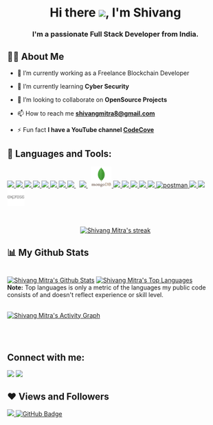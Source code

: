 <!-- <div align="center"  ><img width="50%" height="auto" src="https://cdnb.artstation.com/p/assets/images/images/022/868/801/original/mathieu-giteau-animation0001-0090.gif?1577021866"/></div> -->
<!-- <h1 align="center"><h1 style="background-image: url(https://i.redd.it/nrp85afvsyy41.gif); background-repeat:no-repeat; background-size: cover; height: 300px; width: 500px; box-shadow: 0 0 8px 8px rgba(13,17,23,1) inset; color: red;">hello</h1></h1>
<br/> -->
<h1 align="center">Hi there <img src="https://raw.githubusercontent.com/MartinHeinz/MartinHeinz/master/wave.gif" width="30px">, I'm Shivang</h1>
<h3 align="center">I'm a passionate Full Stack Developer from India.</h3>

## 🙋‍♂️ About Me

<!-- - 🔭 I’m currently working on **[Covid-19 Tracker](https://covid-19-tracker-e4bda.web.app/)** -->
- 🔭 I’m currently working as a Freelance Blockchain Developer

- 🌱 I’m currently learning **Cyber Security**

- 👯 I’m looking to collaborate on **OpenSource Projects**

<!-- - 👨‍💻 All of my projects are available at **[My Portfolio](https://subhamraoniar.com)** -->

- 📫 How to reach me **shivangmitra8@gmail.com**

- ⚡ Fun fact **I have a YouTube channel [CodeCove](https://www.youtube.com/@codecoveCC)**

## 🚀 Languages and Tools:

<p align="left"> 
    <a href="https://www.java.com" target="_blank"> <img src="https://img.icons8.com/color/48/000000/java-coffee-cup-logo.png"/> </a>
    <a href="https://reactjs.org/" target="_blank"> <img src="https://img.icons8.com/color/48/000000/react-native.png"/> </a>
    <!-- <a href="https://spring.io/projects/spring-boot" target="_blank"> <img src="https://img.icons8.com/color/48/000000/spring-logo.png"/> </a>  -->
    <a href="https://developer.mozilla.org/en-US/docs/Web/JavaScript" target="_blank"> <img src="https://img.icons8.com/color/48/000000/javascript.png"/> </a> 
    <a href="https://www.w3.org/html/" target="_blank"> <img src="https://img.icons8.com/color/48/000000/html-5.png"/> </a> 
    <a href="https://www.w3schools.com/css/" target="_blank"> <img src="https://img.icons8.com/color/48/000000/css3.png"/> </a> 
    <a href="https://getbootstrap.com" target="_blank"> <img src="https://img.icons8.com/color/48/000000/bootstrap.png"/> </a> 
    <a href="https://www.python.org" target="_blank"> <img src="https://img.icons8.com/color/48/000000/python.png"/> </a> 
    <a style="padding-right:8px;" href="https://nodejs.org" target="_blank"> <img src="https://img.icons8.com/color/48/000000/nodejs.png"/> </a> 
    <a style="padding-right:8px;" href="https://www.mysql.com/" target="_blank"> <img src="https://img.icons8.com/fluent/50/000000/mysql-logo.png"/> </a>
    <a href="https://www.mongodb.com/" target="_blank"> <img src="https://raw.githubusercontent.com/devicons/devicon/master/icons/mongodb/mongodb-original-wordmark.svg" alt="mongodb" width="48" height="48"/> </a> 
    <a href="https://firebase.google.com/" target="_blank"> <img src="https://img.icons8.com/color/48/000000/firebase.png"/> </a> 
    <a href="https://docs.soliditylang.org/en/v0.8.15/" target="_blank"> <img src="https://img.icons8.com/ios/50/22C3E6/solidity.png"/> </a>
    <a href="https://ethereum.org/en/" target="_blank"> <img src="https://img.icons8.com/nolan/64/ethereum.png"/> </a>
    <a href="https://opensea.io/" target="_blank"> <img src="https://img.icons8.com/cotton/64/000000/nft.png"/> </a>
    <a href="https://www.blockchain.com/" target="_blank"> <img src="https://img.icons8.com/external-others-cattaleeya-thongsriphong/64/1A1A1A/external-Blockchain-blockchain-others-cattaleeya-thongsriphong-5.png"/> </a>
    <a href="https://postman.com" target="_blank"> <img src="https://www.vectorlogo.zone/logos/getpostman/getpostman-icon.svg" alt="postman" width="45" height="45"/> </a>   
    <a href="https://git-scm.com/" target="_blank"> <img src="https://img.icons8.com/color/48/000000/git.png"/> </a> 
    <!-- <a href="https://www.jenkins.io" target="_blank"> <img src="https://www.vectorlogo.zone/logos/jenkins/jenkins-icon.svg" alt="jenkins" width="48" height="48"/> </a>  -->
    <a href="https://redux.js.org" target="_blank"> <img src="https://img.icons8.com/color/48/000000/redux.png"/> </a>
    <a href="https://expressjs.com" target="_blank"> <img src="https://raw.githubusercontent.com/devicons/devicon/master/icons/express/express-original-wordmark.svg" alt="express" width="40" height="40"/> </a>
</p>

<!-- [![React Badge](https://img.shields.io/badge/-React-61DBFB?style=for-the-badge&labelColor=black&logo=react&logoColor=61DBFB)](#)  [![Javascript Badge](https://img.shields.io/badge/-Javascript-F0DB4F?style=for-the-badge&labelColor=black&logo=javascript&logoColor=F0DB4F)](#) [![Typescript Badge](https://img.shields.io/badge/-Typescript-007acc?style=for-the-badge&labelColor=black&logo=typescript&logoColor=007acc)](#) [![Nodejs Badge](https://img.shields.io/badge/-Nodejs-3C873A?style=for-the-badge&labelColor=black&logo=node.js&logoColor=3C873A)](#) [![GraphQL Badge](https://img.shields.io/badge/-GraphQl-e535ab?style=for-the-badge&labelColor=black&logo=node.js&logoColor=e535ab)](#) -->
<br/>

<p align="center">
    <a href="https://github.com/ShivangMitra/github-readme-streak-stats">
        <img title="🔥 Get streak stats for your profile at git.io/streak-stats" alt="Shivang Mitra's streak" src="https://github-readme-streak-stats.herokuapp.com/?user=ShivangMitra&theme=black-ice&hide_border=true&stroke=0000&background=060A0CD0"/>
    </a>
</p>

## 📊 My Github Stats

  <br/>
    <a href="https://github.com/ShivangMitra/github-readme-stats"><img alt="Shivang Mitra's Github Stats" src="https://github-readme-stats.vercel.app/api?username=ShivangMitra&show_icons=true&count_private=true&theme=react&hide_border=true&bg_color=0D1117" /></a>
  <a href="https://github.com/ShivangMitra/github-readme-stats"><img alt="Shivang Mitra's Top Languages" src="https://github-readme-stats.vercel.app/api/top-langs/?username=ShivangMitra&langs_count=8&count_private=true&layout=compact&theme=react&hide_border=true&bg_color=0D1117" /></a>
  <br/>
  <b>Note:</b> Top languages is only a metric of the languages my public code consists of and doesn't reflect experience or skill level.


<br/>
<br/>

<a href="https://github.com/ShivangMitra/github-readme-activity-graph"><img alt="Shivang Mitra's Activity Graph" src="https://activity-graph.herokuapp.com/graph?username=ShivangMitra&bg_color=0D1117&color=5BCDEC&line=5BCDEC&point=FFFFFF&hide_border=true" /></a>

<br/>
<br/>

## Connect with me:
<p align="left">

<a href = "https://www.linkedin.com/in/shivang-mitra-212b441bb/"><img src="https://img.icons8.com/fluent/48/000000/linkedin.png"/></a>
<a href = "https://www.instagram.com/_._shivangmitra_._/"><img src="https://img.icons8.com/fluent/48/000000/instagram-new.png"/></a>
<!-- <a href = "https://twitter.com/subhamraoniar"><img src="https://img.icons8.com/fluent/48/000000/twitter.png"/></a> -->
<!-- <a href = "https://www.youtube.com/channel/UC-NXT1lYAOPa3lrgWXqvuHA"><img src="https://img.icons8.com/color/48/000000/youtube-play.png"/></a> -->

</p>

## ❤ Views and Followers
<a href="https://github.com/Meghna-DAS/github-profile-views-counter">
    <img src="https://komarev.com/ghpvc/?username=ShivangMitra">
</a>
<a href="https://github.com/ShivangMitra?tab=followers"><img src="https://img.shields.io/github/followers/ShivangMitra?label=Followers&style=social" alt="GitHub Badge"></a>
